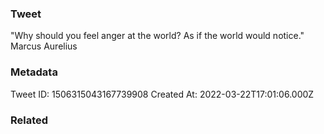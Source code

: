 ### Tweet
"Why should you feel anger at the world? As if the world would notice." Marcus Aurelius

### Metadata
Tweet ID: 1506315043167739908
Created At: 2022-03-22T17:01:06.000Z

### Related

